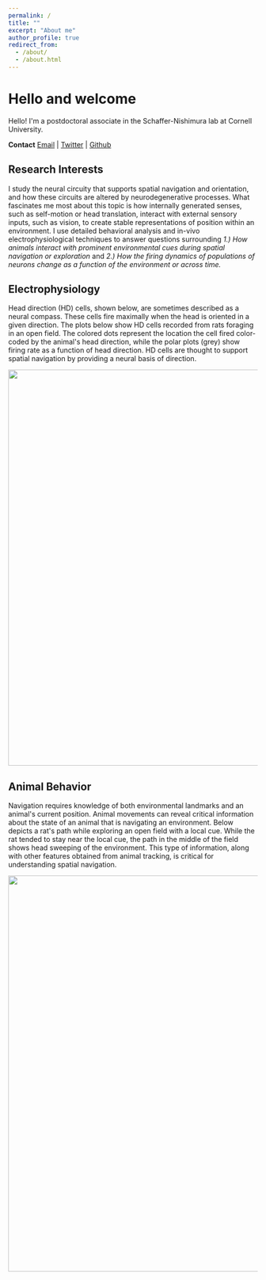 ```yaml
---
permalink: /
title: ""
excerpt: "About me"
author_profile: true
redirect_from: 
  - /about/
  - /about.html
---
```


Hello and welcome
======
Hello! I'm a postdoctoral associate in the Schaffer-Nishimura lab at Cornell University. 

**Contact**
[Email](mailto:leb239@cornell.edu) | [Twitter](https://twitter.com/lauraberkowitz) | [Github](https://github.com/lolaBerkowitz)

Research Interests
------

I study the neural circuity that supports spatial navigation and orientation, and how these circuits are altered by neurodegenerative processes. What fascinates me most about this topic is how internally generated senses, such as self-motion or head translation, interact with external sensory inputs, such as vision, to create stable representations of position within an environment. I use detailed behavioral analysis and in-vivo electrophysiological techniques to answer questions surrounding *1.) How animals interact with prominent environmental cues during spatial navigation or exploration* and *2.) How the firing dynamics of populations of neurons change as a function of the environment or across time.* 

Electrophysiology
------

Head direction (HD) cells, shown below, are sometimes described as a neural compass. These cells fire maximally when the head is oriented in a given direction. The plots below show HD cells recorded from rats foraging in an open field. The colored dots represent the location the cell fired color-coded by the animal's head direction, while the polar plots (grey) show firing rate as a function of head direction. HD cells are thought to support spatial navigation by providing a neural basis of direction. 

<p align="center">
<img src="https://lolaBerkowitz.github.io/images/Visual_HD.png" width="800px"> 
</p>

Animal Behavior 
------

Navigation requires knowledge of both environmental landmarks and an animal's current position. Animal movements can reveal critical information about the state of an animal that is navigating an environment. Below depicts a rat's path while exploring an open field with a local cue. While the rat tended to stay near the local cue, the path in the middle of the field shows head sweeping of the environment. This type of information, along with other features obtained from animal tracking, is critical for understanding spatial navigation.

<p align="center">
<img src="https://lolaBerkowitz.github.io/images/Behavior_example.png" width="800px"> 
</p>



